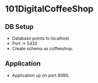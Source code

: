 # 101DigitalCoffeeShop

## DB  Setup
* Database points to localhost.
* Port -> 5432
* Create schema as coffeeshop.

## Application
* Application up on port 8080.

